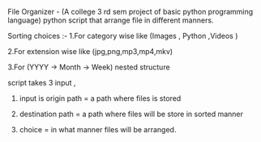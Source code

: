
File Organizer - (A college 3 rd sem project of basic python programming language)
python script that arrange file in different manners.

Sorting choices :- 
1.For category wise like (Images , Python ,Videos )

2.For extension wise like (jpg,png,mp3,mp4,mkv)

3.For (YYYY -> Month -> Week) nested structure 

script takes 3 input ,
1. input is origin path = a path where files is stored

3. destination path = a path where files will be store in sorted manner

4. choice = in what manner files will be arranged.

